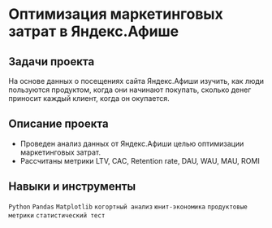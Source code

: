 # Оптимизация маркетинговых затрат в Яндекс.Афише

## Задачи проекта
На основе данных о посещениях сайта Яндекс.Афиши изучить, как люди пользуются продуктом, когда они начинают покупать, сколько денег приносит каждый клиент, когда он окупается.

## Описание проекта
- Проведен анализ данных от Яндекс.Афиши целью оптимизации маркетинговых затрат.
- Рассчитаны метрики LTV, CAC, Retention rate, DAU, WAU, MAU, ROMI

## Навыки и инструменты

`Python`
`Pandas`
`Matplotlib`
`когортный анализ`
`юнит-экономика`
`продуктовые метрики`
`статистический тест`
